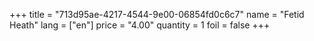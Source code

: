 +++
title = "713d95ae-4217-4544-9e00-06854fd0c6c7"
name = "Fetid Heath"
lang = ["en"]
price = "4.00"
quantity = 1
foil = false
+++
